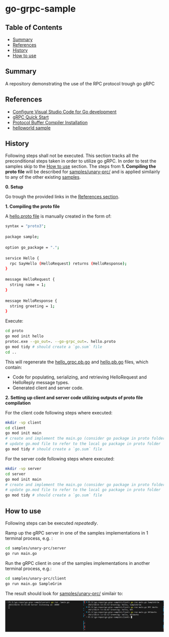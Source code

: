 # go-grpc-sample

## Table of Contents

+ [Summary](#summary)
+ [References](#references)
+ [History](#history)
+ [How to use](#how-to-use)

## Summary

A repository demonstrating the use of the RPC protocol trough go gRPC

## References

- [Configure Visual Studio Code for Go development](https://learn.microsoft.com/en-us/azure/developer/go/configure-visual-studio-code)
- [gRPC Quick Start](https://grpc.io/docs/languages/go/quickstart/)
- [Protocol Buffer Compiler Installation](https://grpc.io/docs/protoc-installation/)
- [helloworld sample](https://github.com/grpc/grpc-go/tree/master/examples/helloworld)

## History

Following steps shall not be executed. This section tracks all the preconditional steps taken in order to utilize go gRPC. In order to test the samples skip to the [How to use](#how-to-use) section. The steps from **1. Compiling the proto file** will be described for [samples/unary-prc/](./samples/unary-rpc/) and is applied similairly to any of the other existing [samples](./samples/).

**0. Setup**

Go trough the provided links in the [References section](#references).

**1. Compiling the proto file**

A  [hello.proto file](./samples/unary-rpc/proto/hello.proto) is manually created in the form of:

```sh
syntax = "proto3";

package sample;

option go_package = ".";

service Hello {
  rpc SayHello (HelloRequest) returns (HelloResponse);
}

message HelloRequest {
  string name = 1;
}

message HelloResponse {
  string greeting = 1;
}
```

Execute: 

```sh
cd proto
go mod init hello
protoc.exe --go_out=. --go-grpc_out=. hello.proto
go mod tidy # should create a `go.sum` file
cd ..
```

This will regenerate the [hello_grpc.pb.go](./samples/unary-rpc/proto/hello_grpc.pb.go) and [hello.pb.go](./samples/unary-rpc/proto/hello.pb.go) files, which contain:
- Code for populating, serializing, and retrieving HelloRequest and HelloReply message types.
- Generated client and server code.

**2. Setting up client and server code utilizing outputs of proto file compilation**

For the client code following steps where executed:

```sh
mkdir -vp client
cd client
go mod init main
# create and implement the main.go (consider go package in proto folder as local dependency)
# update go.mod file to refer to the local go package in proto folder `replace hello => ../proto`
go mod tidy # should create a `go.sum` file
```

For the server code following steps where executed:

```sh
mkdir -vp server
cd server
go mod init main
# create and implement the main.go (consider go package in proto folder as local dependency)
# update go.mod file to refer to the local go package in proto folder `replace hello => ../proto`
go mod tidy # should create a `go.sum` file
```

## How to use

Following steps can be executed *repeatedly*.

Ramp up the gRPC server in one of the samples implementations in 1 terminal process, e.g. :

```sh
cd samples/unary-prc/server
go run main.go
```

Run the gRPC client in one of the samples implementations in another terminal process, e.g.:

```sh
cd samples/unary-prc/client
go run main.go SampleGrim
```

The result should look for [samples/unary-prc/](./samples/unary-rpc/) similair to:

![Result](./images/result.PNG)





